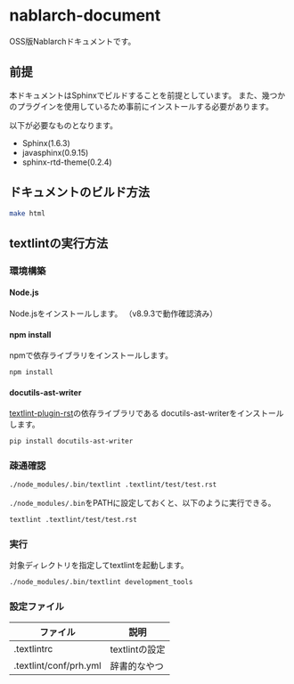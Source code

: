 # nablarch-document
OSS版Nablarchドキュメントです。

## 前提
本ドキュメントはSphinxでビルドすることを前提としています。
また、幾つかのプラグインを使用しているため事前にインストールする必要があります。

以下が必要なものとなります。
* Sphinx(1.6.3)
* javasphinx(0.9.15)
* sphinx-rtd-theme(0.2.4)

## ドキュメントのビルド方法
```bash
make html
```

## textlintの実行方法


### 環境構築

#### Node.js

Node.jsをインストールします。
（v8.9.3で動作確認済み）

#### npm install

npmで依存ライブラリをインストールします。

```sh
npm install
```

#### docutils-ast-writer

[textlint-plugin-rst](https://github.com/jimo1001/textlint-plugin-rst)の依存ライブラリである
docutils-ast-writerをインストールします。

```sh
pip install docutils-ast-writer
```

### 疎通確認

```sh
./node_modules/.bin/textlint .textlint/test/test.rst
```

`./node_modules/.bin`をPATHに設定しておくと、以下のように実行できる。

```sh
textlint .textlint/test/test.rst
```

### 実行

対象ディレクトリを指定してtextlintを起動します。

```sh
./node_modules/.bin/textlint development_tools
```

### 設定ファイル

| ファイル               | 説明           |
|------------------------|----------------|
| .textlintrc            | textlintの設定 |
| .textlint/conf/prh.yml | 辞書的なやつ   |

